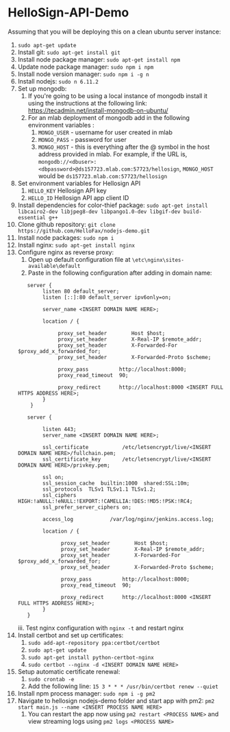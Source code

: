 # HelloSign-API-Demo

Assuming that you will be deploying this on a clean ubuntu server instance:

1. `sudo apt-get update`
1. Install git: `sudo apt-get install git`
1. Install node package manager: `sudo apt-get install npm`
1. Update node package manager: `sudo npm i npm`
1. Install node version manager: `sudo npm i -g n`
1. Install nodejs: `sudo n 6.11.2` 
1. Set up mongodb:
    1. If you're going to be using a local instance of mongodb install it using the instructions at the following link: https://tecadmin.net/install-mongodb-on-ubuntu/
    1. For an mlab deployment of mongodb add in the following environment variables :
        1. `MONGO_USER` - username for user created in mlab
        1. `MONGO_PASS` - password for user
        1. `MONGO_HOST` - this is everything after the @ symbol in the host address provided in mlab. For example, if the URL is,  `mongodb://<dbuser>:<dbpassword>@ds157723.mlab.com:57723/hellosign`, `MONGO_HOST` would be `ds157723.mlab.com:57723/hellosign`
1. Set environment variables for Hellosign API
    1. `HELLO_KEY` Hellosign API key
    1. `HELLO_ID` Hellosign API app client ID
1. Install dependencies for color-thief package: `sudo apt-get install libcairo2-dev libjpeg8-dev libpango1.0-dev libgif-dev build-essential g++`
1. Clone github repository: `git clone https://github.com/HelloFax/nodejs-demo.git`
1. Install node packages: `sudo npm i`
1. Install nginx: `sudo apt-get install nginx`
1. Configure nginx as reverse proxy:
    1. Open up default configuration file at `\etc\nginx\sites-available\default`
    1. Paste in the following configuration after adding in domain name:
    ```
       server {
            listen 80 default_server;
            listen [::]:80 default_server ipv6only=on;
           
            server_name <INSERT DOMAIN NAME HERE>;
           
            location / {
           
                 proxy_set_header        Host $host;
                 proxy_set_header        X-Real-IP $remote_addr;
                 proxy_set_header        X-Forwarded-For $proxy_add_x_forwarded_for;
                 proxy_set_header        X-Forwarded-Proto $scheme;
           
                 proxy_pass          http://localhost:8000;
                 proxy_read_timeout  90;
           
                 proxy_redirect      http://localhost:8000 <INSERT FULL HTTPS ADDRESS HERE>;
            }
        }
        
       server {
        
            listen 443;
            server_name <INSERT DOMAIN NAME HERE>;
        
            ssl_certificate           /etc/letsencrypt/live/<INSERT DOMAIN NAME HERE>/fullchain.pem;
            ssl_certificate_key       /etc/letsencrypt/live/<INSERT DOMAIN NAME HERE>/privkey.pem;
        
            ssl on;
            ssl_session_cache  builtin:1000  shared:SSL:10m;
            ssl_protocols  TLSv1 TLSv1.1 TLSv1.2;
            ssl_ciphers HIGH:!aNULL:!eNULL:!EXPORT:!CAMELLIA:!DES:!MD5:!PSK:!RC4;
            ssl_prefer_server_ciphers on;
        
            access_log            /var/log/nginx/jenkins.access.log;
        
            location / {
        
                  proxy_set_header        Host $host;
                  proxy_set_header        X-Real-IP $remote_addr;
                  proxy_set_header        X-Forwarded-For $proxy_add_x_forwarded_for;
                  proxy_set_header        X-Forwarded-Proto $scheme;
            
                  proxy_pass          http://localhost:8000;
                  proxy_read_timeout  90;
            
                  proxy_redirect      http://localhost:8000 <INSERT FULL HTTPS ADDRESS HERE>;
            }
       }
    ```
    iii. Test nginx configuration with `nginx -t` and restart nginx 
1. Install certbot and set up certificates:
    1. `sudo add-apt-repository ppa:certbot/certbot`
    1. `sudo apt-get update`
    1. `sudo apt-get install python-certbot-nginx`
    1. `sudo certbot --nginx -d <INSERT DOMAIN NAME HERE>`
1. Setup automatic certificate renewal:
    1. `sudo crontab -e`
    1. Add the following line: `15 3 * * * /usr/bin/certbot renew --quiet`
1. Install npm process manager: `sudo npm i -g pm2`
1. Navigate to hellosign nodejs-demo folder and start app with pm2: `pm2 start main.js --name <INSERT PROCESS NAME HERE>`
    1. You can restart the app now using `pm2 restart <PROCESS NAME>` and view streaming logs using `pm2 logs <PROCESS NAME>`